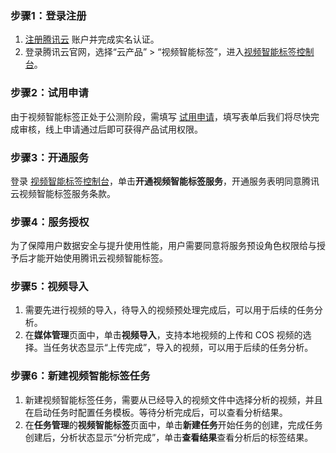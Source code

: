 ### 步骤1：登录注册
1. [注册腾讯云](https://cloud.tencent.com/document/product/378/17985) 账户并完成实名认证。
2. 登录腾讯云官网，选择“云产品” > “视频智能标签”，进入[视频智能标签控制台](https://console.cloud.tencent.com/ai-media-catalog)。

### 步骤2：试用申请
由于视频智能标签正处于公测阶段，需填写 [试用申请](https://cloud.tencent.com/apply/p/1gx07b8u4gfj)，填写表单后我们将尽快完成审核，线上申请通过后即可获得产品试用权限。

### 步骤3：开通服务
登录 [视频智能标签控制台](https://console.cloud.tencent.com/ai-media-catalog)，单击**开通视频智能标签服务**，开通服务表明同意腾讯云视频智能标签服务条款。

### 步骤4：服务授权
为了保障用户数据安全与提升使用性能，用户需要同意将服务预设角色权限给与授予后才能开始使用腾讯云视频智能标签。

### 步骤5：视频导入
1. 需要先进行视频的导入，待导入的视频预处理完成后，可以用于后续的任务分析。
2. 在**媒体管理**页面中，单击**视频导入**，支持本地视频的上传和 COS 视频的选择。当任务状态显示“上传完成”，导入的视频，可以用于后续的任务分析。

### 步骤6：新建视频智能标签任务
1. 新建视频智能标签任务，需要从已经导入的视频文件中选择分析的视频，并且在启动任务时配置任务模板。等待分析完成后，可以查看分析结果。
2. 在**任务管理**的**视频智能标签**页面中，单击**新建任务**开始任务的创建，完成任务创建后，分析状态显示“分析完成”，单击**查看结果**查看分析后的标签结果。
